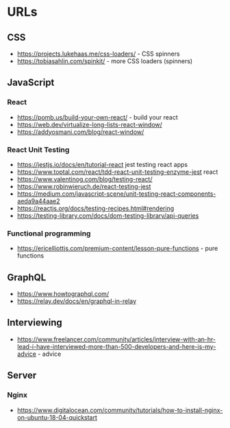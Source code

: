 # URLs

## CSS

* <https://projects.lukehaas.me/css-loaders/> - CSS spinners
* <https://tobiasahlin.com/spinkit/> - more CSS loaders (spinners)

## JavaScript

### React

* <https://pomb.us/build-your-own-react/> - build your react
* <https://web.dev/virtualize-long-lists-react-window/>
* <https://addyosmani.com/blog/react-window/>

### React Unit Testing

* <https://jestjs.io/docs/en/tutorial-react> jest testing react apps
* <https://www.toptal.com/react/tdd-react-unit-testing-enzyme-jest> react
* <https://www.valentinog.com/blog/testing-react/>
* <https://www.robinwieruch.de/react-testing-jest>
* <https://medium.com/javascript-scene/unit-testing-react-components-aeda9a44aae2>
* <https://reactjs.org/docs/testing-recipes.html#rendering>
* <https://testing-library.com/docs/dom-testing-library/api-queries>

### Functional programming

* <https://ericelliottjs.com/premium-content/lesson-pure-functions> - pure functions

## GraphQL

* <https://www.howtographql.com/>
* <https://relay.dev/docs/en/graphql-in-relay>

## Interviewing

* <https://www.freelancer.com/community/articles/interview-with-an-hr-lead-i-have-interviewed-more-than-500-developers-and-here-is-my-advice> - advice

## Server

### Nginx

* <https://www.digitalocean.com/community/tutorials/how-to-install-nginx-on-ubuntu-18-04-quickstart>
